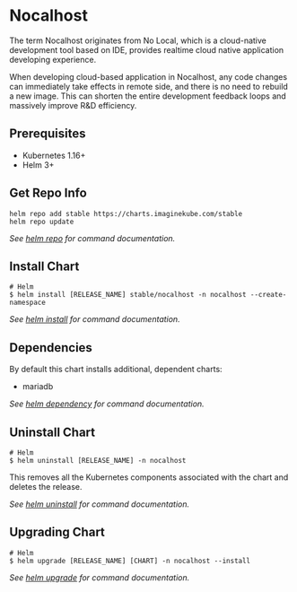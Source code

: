 # Nocalhost
The term Nocalhost originates from No Local, which is a cloud-native development tool based on IDE, provides realtime cloud native application developing experience.  

When developing cloud-based application in Nocalhost, any code changes can immediately take effects in remote side, and there is no need to rebuild a new image. This can shorten the entire development feedback loops and massively improve R&D efficiency.

## Prerequisites
- Kubernetes 1.16+
- Helm 3+

## Get Repo Info

```console
helm repo add stable https://charts.imaginekube.com/stable
helm repo update
```

_See [helm repo](https://helm.sh/docs/helm/helm_repo/) for command documentation._

## Install Chart

```console
# Helm
$ helm install [RELEASE_NAME] stable/nocalhost -n nocalhost --create-namespace
```

_See [helm install](https://helm.sh/docs/helm/helm_install/) for command documentation._

## Dependencies

By default this chart installs additional, dependent charts:

- mariadb

_See [helm dependency](https://helm.sh/docs/helm/helm_dependency/) for command documentation._

## Uninstall Chart

```console
# Helm
$ helm uninstall [RELEASE_NAME] -n nocalhost
```

This removes all the Kubernetes components associated with the chart and deletes the release.

_See [helm uninstall](https://helm.sh/docs/helm/helm_uninstall/) for command documentation._

## Upgrading Chart

```console
# Helm
$ helm upgrade [RELEASE_NAME] [CHART] -n nocalhost --install
```

_See [helm upgrade](https://helm.sh/docs/helm/helm_upgrade/) for command documentation._
